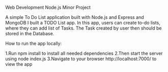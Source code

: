 Web Development Node.js Minor Project


A simple To Do List application built with Node.js and Express and MongoDB
I built a TODO List app. 
In this app, users can create to-do lists, where they can add list of Tasks. 
The Task created by user then should be stored in the Database.


How to run the app locally:

   1.Run  npm install  to install all needed dependencies
   2.Then start the server using  node index.js 
   3.Navigate to your browser  http://localhost:7000/  to view the app
